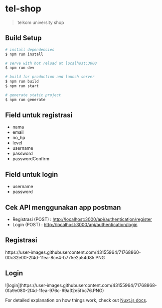# tel-shop

> telkom university shop

## Build Setup

```bash
# install dependencies
$ npm run install

# serve with hot reload at localhost:3000
$ npm run dev

# build for production and launch server
$ npm run build
$ npm run start

# generate static project
$ npm run generate
```

<h2>Field untuk registrasi</h2>
<ul>
    <li>nama</li>
    <li>email</li>
    <li>no_hp</li>
    <li>level</li>
    <li>username</li>
    <li>password</li>
    <li>passwordConfirm</li>
</ul>

<h2>Field untuk login</h2>
<ul>
    <li>username</li>
    <li>password</li>
</ul>

<h2>Cek API menggunakan app postman</h2>
<ul>
    <li>Registrasi (POST) : <a href="http://localhost:3000/api/authentication/register">http://localhost:3000/api/authentication/register</a></li>
    <li>Login (POST) : <a href="http://localhost:3000/api/authentication/login">http://localhost:3000/api/authentication/login</a></li>
</ul>

<h2>Registrasi</h2>
https://user-images.githubusercontent.com/43155964/71768860-00c32e00-2f4d-11ea-8ce4-b775e2a54d85.PNG

<h2>Login</h2>
![login](https://user-images.githubusercontent.com/43155964/71768868-0fa9e080-2f4d-11ea-976c-69a32e5fbc76.PNG)

For detailed explanation on how things work, check out [Nuxt.js docs](https://nuxtjs.org).
